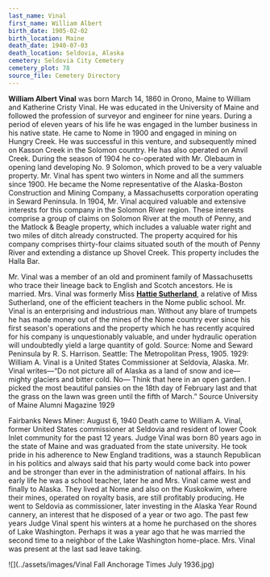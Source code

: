 ```yaml
---
last_name: Vinal
first_name: William Albert
birth_date: 1905-02-02
birth_location: Maine
death_date: 1940-07-03
death_location: Seldovia, Alaska
cemetery: Seldovia City Cemetery
cemetery_plot: 78
source_file: Cemetery Directory
---
```

**William Albert Vinal** was born March 14, 1860 in Orono, Maine to William and Katherine Cristy Vinal. He was educated in the University of Maine and followed the profession of surveyor and engineer for nine years. During a period of eleven years of his life he was engaged in the lumber business in his native state. He came to Nome in 1900 and engaged in mining on Hungry Creek. He was successful in this venture, and subsequently mined on Kasson Creek in the Solomon country. He has also operated on Anvil Creek. During the season of 1904 he co-operated with Mr. Olebaum in opening land developing No. 9 Solomon, which proved to be a very valuable property. Mr. Vinal has spent two winters in Nome and all the summers since 1900. He became the Nome representative of the Alaska-Boston Construction and Mining Company, a Massachusetts corporation operating in Seward Peninsula. In 1904, Mr. Vinal acquired valuable and extensive interests for this company in the Solomon River region. These interests comprise a group of claims on Solomon River at the mouth of Penny, and the Matlock & Beagle property, which includes a valuable water right and two miles of ditch already constructed. 
The property acquired for his company comprises thirty-four claims situated south of the mouth of Penny River and extending a distance up Shovel Creek. This property includes the Halla Bar. 

Mr. Vinal was a member of an old and prominent family of Massachusetts who trace their lineage back to English and Scotch ancestors. He is married. Mrs. Vinal was formerly Miss [**Hattie Sutherland**](./Vinal_Harriett_J_Sutherland.md), a relative of Miss Sutherland, one of the efficient teachers in the Nome public school. Mr. Vinal is an enterprising and industrious man. Without any blare of trumpets he has made money out of the mines of the Nome country ever since his first season's operations and the property which he has recently acquired for his company is unquestionably valuable, and under hydraulic operation will undoubtedly yield a large quantity of gold.  Source: Nome and Seward Peninsula by R. S. Harrison. Seattle: The Metropolitan Press, 1905.
1929: William A. Vinal is a United States Commissioner at Seldovia, Alaska. Mr. Vinal writes—“Do not picture all of Alaska as a land of snow and ice— mighty glaciers and bitter cold. No— Think that here in an open garden. I picked the most beautiful pansies on the 18th day of February last and that the grass on the lawn was green until the fifth of March.” Source University of Maine Alumni Magazine 1929

Fairbanks News Miner: August 6, 1940
Death came to William A. Vinal, former United States commissioner at Seldovia and resident of lower Cook Inlet community for the past 12 years.  Judge Vinal was born 80 years ago in the state of Maine and was graduated from the state university.  He took pride in his adherence to New England traditions, was a staunch Republican in his politics and always said that his party would come back into power and be stronger than ever in the administration of national affairs.  In his early life he was a school teacher, later he and Mrs. Vinal came west and finally to Alaska.  They lived at Nome and also on the Kuskokwim, where their mines, operated on royalty basis, are still profitably producing. He went to Seldovia as commissioner, later investing in the Alaska Year Round cannery, an interest that he disposed of a year or two ago.  The past few years Judge Vinal spent his winters at a home he purchased on the shores of Lake Washington.  Perhaps it was a year ago that he was married the second time to a neighbor of the Lake Washington home-place.  Mrs. Vinal was present at the last sad leave taking. 

![](../assets/images/Vinal Fall Anchorage Times July 1936.jpg)

